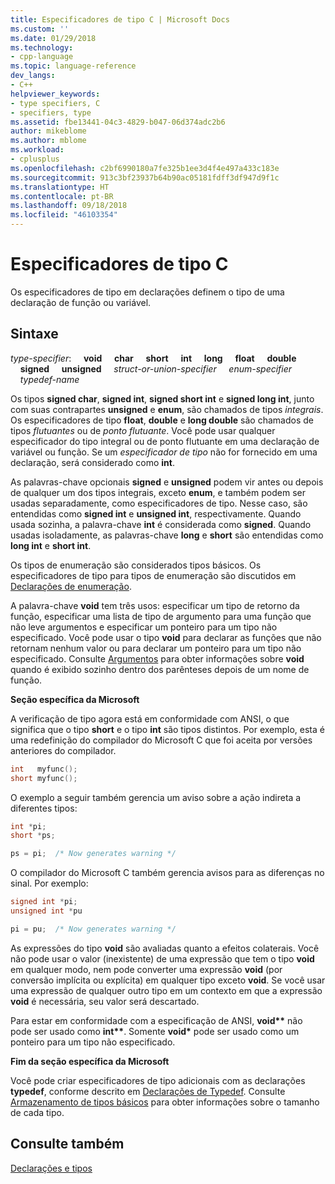 ```yaml
---
title: Especificadores de tipo C | Microsoft Docs
ms.custom: ''
ms.date: 01/29/2018
ms.technology:
- cpp-language
ms.topic: language-reference
dev_langs:
- C++
helpviewer_keywords:
- type specifiers, C
- specifiers, type
ms.assetid: fbe13441-04c3-4829-b047-06d374adc2b6
author: mikeblome
ms.author: mblome
ms.workload:
- cplusplus
ms.openlocfilehash: c2bf6990180a7fe325b1ee3d4f4e497a433c183e
ms.sourcegitcommit: 913c3bf23937b64b90ac05181fdff3df947d9f1c
ms.translationtype: HT
ms.contentlocale: pt-BR
ms.lasthandoff: 09/18/2018
ms.locfileid: "46103354"
---
```

# <a name="c-type-specifiers"></a>Especificadores de tipo C

Os especificadores de tipo em declarações definem o tipo de uma declaração de função ou variável.

## <a name="syntax"></a>Sintaxe

*type-specifier*: &nbsp;&nbsp;&nbsp;&nbsp;**void** &nbsp;&nbsp;&nbsp;&nbsp;**char** &nbsp;&nbsp;&nbsp;&nbsp;**short** &nbsp;&nbsp;&nbsp;&nbsp;**int** &nbsp;&nbsp;&nbsp;&nbsp;**long** &nbsp;&nbsp;&nbsp;&nbsp;**float** &nbsp;&nbsp;&nbsp;&nbsp;**double** &nbsp;&nbsp;&nbsp;&nbsp;**signed** &nbsp;&nbsp;&nbsp;&nbsp;**unsigned** &nbsp;&nbsp;&nbsp;&nbsp;*struct-or-union-specifier* &nbsp;&nbsp;&nbsp;&nbsp;*enum-specifier* &nbsp;&nbsp;&nbsp;&nbsp;*typedef-name*

Os tipos **signed char**, **signed int**, **signed short int** e **signed long int**, junto com suas contrapartes **unsigned** e **enum**, são chamados de tipos *integrais*. Os especificadores de tipo **float**, **double** e **long double** são chamados de tipos *flutuantes* ou de *ponto flutuante*. Você pode usar qualquer especificador do tipo integral ou de ponto flutuante em uma declaração de variável ou função. Se um *especificador de tipo* não for fornecido em uma declaração, será considerado como **int**.

As palavras-chave opcionais **signed** e **unsigned** podem vir antes ou depois de qualquer um dos tipos integrais, exceto **enum**, e também podem ser usadas separadamente, como especificadores de tipo. Nesse caso, são entendidas como **signed int** e **unsigned int**, respectivamente. Quando usada sozinha, a palavra-chave **int** é considerada como **signed**. Quando usadas isoladamente, as palavras-chave **long** e **short** são entendidas como **long int** e **short int**.

Os tipos de enumeração são considerados tipos básicos. Os especificadores de tipo para tipos de enumeração são discutidos em [Declarações de enumeração](../c-language/c-enumeration-declarations.md).

A palavra-chave **void** tem três usos: especificar um tipo de retorno da função, especificar uma lista de tipo de argumento para uma função que não leve argumentos e especificar um ponteiro para um tipo não especificado. Você pode usar o tipo **void** para declarar as funções que não retornam nenhum valor ou para declarar um ponteiro para um tipo não especificado. Consulte [Argumentos](../c-language/arguments.md) para obter informações sobre **void** quando é exibido sozinho dentro dos parênteses depois de um nome de função.

**Seção específica da Microsoft**

A verificação de tipo agora está em conformidade com ANSI, o que significa que o tipo **short** e o tipo **int** são tipos distintos. Por exemplo, esta é uma redefinição do compilador do Microsoft C que foi aceita por versões anteriores do compilador.

```C
int   myfunc();
short myfunc();
```

O exemplo a seguir também gerencia um aviso sobre a ação indireta a diferentes tipos:

```C
int *pi;
short *ps;

ps = pi;  /* Now generates warning */
```

O compilador do Microsoft C também gerencia avisos para as diferenças no sinal. Por exemplo:

```C
signed int *pi;
unsigned int *pu

pi = pu;  /* Now generates warning */
```

As expressões do tipo **void** são avaliadas quanto a efeitos colaterais. Você não pode usar o valor (inexistente) de uma expressão que tem o tipo **void** em qualquer modo, nem pode converter uma expressão **void** (por conversão implícita ou explícita) em qualquer tipo exceto **void**. Se você usar uma expressão de qualquer outro tipo em um contexto em que a expressão **void** é necessária, seu valor será descartado.

Para estar em conformidade com a especificação de ANSI, <strong>void\*\*</strong> não pode ser usado como <strong>int\*\*</strong>. Somente **void**<strong>\*</strong> pode ser usado como um ponteiro para um tipo não especificado.

**Fim da seção específica da Microsoft**

Você pode criar especificadores de tipo adicionais com as declarações **typedef**, conforme descrito em [Declarações de Typedef](../c-language/typedef-declarations.md). Consulte [Armazenamento de tipos básicos](../c-language/storage-of-basic-types.md) para obter informações sobre o tamanho de cada tipo.

## <a name="see-also"></a>Consulte também

[Declarações e tipos](../c-language/declarations-and-types.md)
